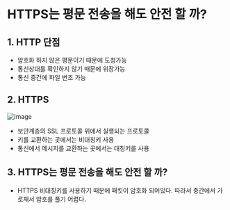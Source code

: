 # HTTPS는 평문 전송을 해도 안전 할 까?

## 1. HTTP 단점

- 암호화 하지 않은 평문이기 때문에 도청가능
- 통신상대를 확인하지 않기 때문에 위장가능
- 통신 중간에 파일 변조 가능

## 2. HTTPS

![image](https://user-images.githubusercontent.com/73684562/179738458-4f740769-d68a-4065-b25a-12ae98e19da6.png)

- 보안계층의 SSL 프로토콜 위에서 실행되는 프로토콜
- 키를 교환하는 곳에서는 비대칭키 사용
- 통신에서 메시지를 교환하는 곳에서는 대칭키를 사용

## 3. HTTPS는 평문 전송을 해도 안전 할 까?

- HTTPS 비대칭키를 사용하기 때문에 패킷이 암호화 되어있다. 따라서 중간에서 가로채서 암호를 풀기 어렵다.

